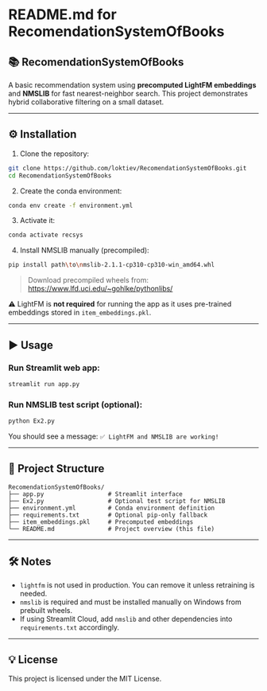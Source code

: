 # README.md for RecomendationSystemOfBooks

## 📚 RecomendationSystemOfBooks
A basic recommendation system using **precomputed LightFM embeddings** and **NMSLIB** for fast nearest-neighbor search. This project demonstrates hybrid collaborative filtering on a small dataset.

---

## ⚙️ Installation

1. Clone the repository:
```bash
git clone https://github.com/loktiev/RecomendationSystemOfBooks.git
cd RecomendationSystemOfBooks
```

2. Create the conda environment:
```bash
conda env create -f environment.yml
```

3. Activate it:
```bash
conda activate recsys
```

4. Install NMSLIB manually (precompiled):
```bash
pip install path\to\nmslib‑2.1.1‑cp310‑cp310‑win_amd64.whl
```
> Download precompiled wheels from: https://www.lfd.uci.edu/~gohlke/pythonlibs/

⚠️ LightFM is **not required** for running the app as it uses pre-trained embeddings stored in `item_embeddings.pkl`.

---

## ▶️ Usage

### Run Streamlit web app:
```bash
streamlit run app.py
```

### Run NMSLIB test script (optional):
```bash
python Ex2.py
```
You should see a message: `✅ LightFM and NMSLIB are working!`

---

## 📁 Project Structure
```
RecomendationSystemOfBooks/
├── app.py                  # Streamlit interface
├── Ex2.py                  # Optional test script for NMSLIB
├── environment.yml         # Conda environment definition
├── requirements.txt        # Optional pip-only fallback
├── item_embeddings.pkl     # Precomputed embeddings
└── README.md               # Project overview (this file)
```

---

## 🛠 Notes
- `lightfm` is not used in production. You can remove it unless retraining is needed.
- `nmslib` is required and must be installed manually on Windows from prebuilt wheels.
- If using Streamlit Cloud, add `nmslib` and other dependencies into `requirements.txt` accordingly.

---

## 💡 License
This project is licensed under the MIT License.
